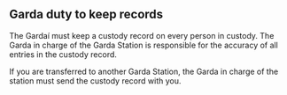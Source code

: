 ##  Garda duty to keep records

The Gardaí must keep a custody record on every person in custody. The Garda in
charge of the Garda Station is responsible for the accuracy of all entries in
the custody record.

If you are transferred to another Garda Station, the Garda in charge of the
station must send the custody record with you.
